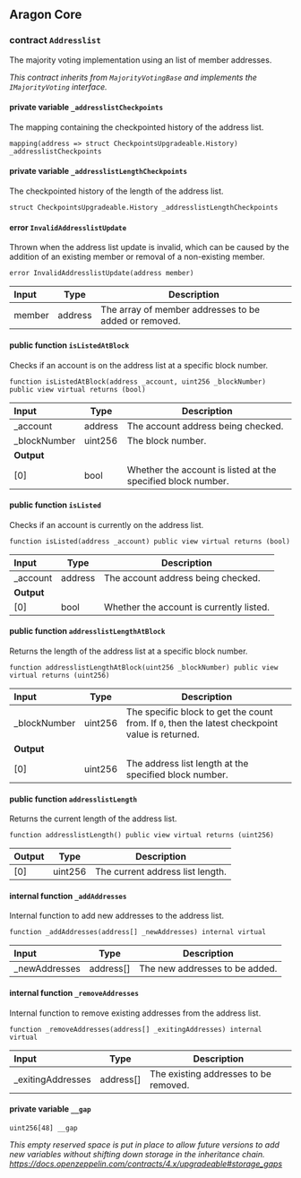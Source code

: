 ## Aragon Core

###  contract `Addresslist`

The majority voting implementation using an list of member addresses.

*This contract inherits from `MajorityVotingBase` and implements the `IMajorityVoting` interface.*

#### private variable `_addresslistCheckpoints`

The mapping containing the checkpointed history of the address list.

```solidity
mapping(address => struct CheckpointsUpgradeable.History) _addresslistCheckpoints 
```

#### private variable `_addresslistLengthCheckpoints`

The checkpointed history of the length of the address list.

```solidity
struct CheckpointsUpgradeable.History _addresslistLengthCheckpoints 
```

####  error `InvalidAddresslistUpdate`

Thrown when the address list update is invalid, which can be caused by the addition of an existing member or removal of a non-existing member.

```solidity
error InvalidAddresslistUpdate(address member) 
```

| Input | Type | Description |
|:----- | ---- | ----------- |
| member | address | The array of member addresses to be added or removed. |

#### public function `isListedAtBlock`

Checks if an account is on the address list at a specific block number.

```solidity
function isListedAtBlock(address _account, uint256 _blockNumber) public view virtual returns (bool) 
```

| Input | Type | Description |
|:----- | ---- | ----------- |
| _account | address | The account address being checked. |
| _blockNumber | uint256 | The block number. |
| **Output** | |
| [0] | bool | Whether the account is listed at the specified block number. |

#### public function `isListed`

Checks if an account is currently on the address list.

```solidity
function isListed(address _account) public view virtual returns (bool) 
```

| Input | Type | Description |
|:----- | ---- | ----------- |
| _account | address | The account address being checked. |
| **Output** | |
| [0] | bool | Whether the account is currently listed. |

#### public function `addresslistLengthAtBlock`

Returns the length of the address list at a specific block number.

```solidity
function addresslistLengthAtBlock(uint256 _blockNumber) public view virtual returns (uint256) 
```

| Input | Type | Description |
|:----- | ---- | ----------- |
| _blockNumber | uint256 | The specific block to get the count from. If `0`, then the latest checkpoint value is returned. |
| **Output** | |
| [0] | uint256 | The address list length at the specified block number. |

#### public function `addresslistLength`

Returns the current length of the address list.

```solidity
function addresslistLength() public view virtual returns (uint256) 
```

| Output | Type | Description |
| ------ | ---- | ----------- |
| [0] | uint256 | The current address list length. |

#### internal function `_addAddresses`

Internal function to add new addresses to the address list.

```solidity
function _addAddresses(address[] _newAddresses) internal virtual 
```

| Input | Type | Description |
|:----- | ---- | ----------- |
| _newAddresses | address[] | The new addresses to be added. |

#### internal function `_removeAddresses`

Internal function to remove existing addresses from the address list.

```solidity
function _removeAddresses(address[] _exitingAddresses) internal virtual 
```

| Input | Type | Description |
|:----- | ---- | ----------- |
| _exitingAddresses | address[] | The existing addresses to be removed. |

#### private variable `__gap`

```solidity
uint256[48] __gap 
```

*This empty reserved space is put in place to allow future versions to add new
variables without shifting down storage in the inheritance chain.
https://docs.openzeppelin.com/contracts/4.x/upgradeable#storage_gaps*

